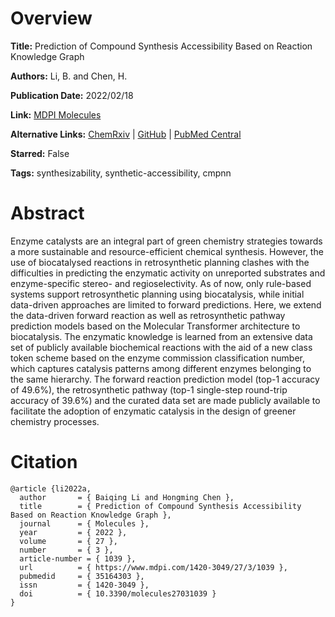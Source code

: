 # Overview
**Title:**
Prediction of Compound Synthesis Accessibility Based on Reaction Knowledge Graph

**Authors:**
Li, B. and Chen, H.

**Publication Date:**
2022/02/18

**Link:**
[MDPI Molecules](https://www.mdpi.com/1420-3049/27/3/1039)

**Alternative Links:**
[ChemRxiv](https://chemrxiv.org/engage/chemrxiv/article-details/60c758f7ee301c9148c7b802) |
[GitHub](https://github.com/jidushanbojue/YaSAScore) |
[PubMed Central](https://pmc.ncbi.nlm.nih.gov/articles/PMC8838603)

**Starred:**
False

**Tags:**
synthesizability, synthetic-accessibility, cmpnn


# Abstract
Enzyme catalysts are an integral part of green chemistry strategies towards a more sustainable and resource-efficient chemical synthesis.
However, the use of biocatalysed reactions in retrosynthetic planning clashes with the difficulties in predicting the enzymatic activity on unreported substrates and enzyme-specific stereo- and regioselectivity.
As of now, only rule-based systems support retrosynthetic planning using biocatalysis, while initial data-driven approaches are limited to forward predictions.
Here, we extend the data-driven forward reaction as well as retrosynthetic pathway prediction models based on the Molecular Transformer architecture to biocatalysis.
The enzymatic knowledge is learned from an extensive data set of publicly available biochemical reactions with the aid of a new class token scheme based on the enzyme commission classification number, which captures catalysis patterns among different enzymes belonging to the same hierarchy.
The forward reaction prediction model (top-1 accuracy of 49.6%), the retrosynthetic pathway (top-1 single-step round-trip accuracy of 39.6%) and the curated data set are made publicly available to facilitate the adoption of enzymatic catalysis in the design of greener chemistry processes.


# Citation
```
@article {li2022a,
  author       = { Baiqing Li and Hongming Chen },
  title        = { Prediction of Compound Synthesis Accessibility Based on Reaction Knowledge Graph },
  journal      = { Molecules },
  year         = { 2022 },
  volume       = { 27 },
  number       = { 3 },
  article-number = { 1039 },
  url          = { https://www.mdpi.com/1420-3049/27/3/1039 },
  pubmedid     = { 35164303 },
  issn         = { 1420-3049 },
  doi          = { 10.3390/molecules27031039 }
}
```
